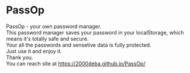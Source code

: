 # PassOp
PassOp - your own password manager.
<br>
This password manager saves your password in your localStorage, which means it's totally safe and secure.
<br>
Your all the passwords and sensetive data is fully protected.
<br>
Just use it and enjoy it.
<br>
Thank you.
<br>
You can reach site at https://2000deba.github.io/PassOp/